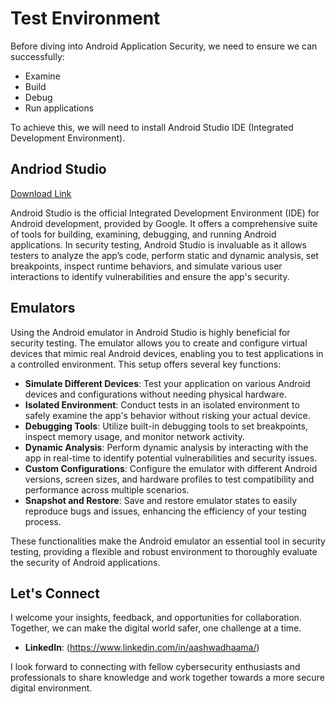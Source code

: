 # Test Environment

Before diving into Android Application Security, we need to ensure we can successfully:

- Examine
- Build
- Debug
- Run applications

To achieve this, we will need to install Android Studio IDE (Integrated Development Environment).

## Andriod Studio

[Download Link](https://developer.android.com/studio)

Android Studio is the official Integrated Development Environment (IDE) for Android development, provided by Google. It offers a comprehensive suite of tools for building, examining, debugging, and running Android applications. In security testing, Android Studio is invaluable as it allows testers to analyze the app’s code, perform static and dynamic analysis, set breakpoints, inspect runtime behaviors, and simulate various user interactions to identify vulnerabilities and ensure the app's security.

## Emulators

Using the Android emulator in Android Studio is highly beneficial for security testing. The emulator allows you to create and configure virtual devices that mimic real Android devices, enabling you to test applications in a controlled environment. This setup offers several key functions:

- **Simulate Different Devices**: Test your application on various Android devices and configurations without needing physical hardware.
- **Isolated Environment**: Conduct tests in an isolated environment to safely examine the app's behavior without risking your actual device.
- **Debugging Tools**: Utilize built-in debugging tools to set breakpoints, inspect memory usage, and monitor network activity.
- **Dynamic Analysis**: Perform dynamic analysis by interacting with the app in real-time to identify potential vulnerabilities and security issues.
- **Custom Configurations**: Configure the emulator with different Android versions, screen sizes, and hardware profiles to test compatibility and performance across multiple scenarios.
- **Snapshot and Restore**: Save and restore emulator states to easily reproduce bugs and issues, enhancing the efficiency of your testing process.

These functionalities make the Android emulator an essential tool in security testing, providing a flexible and robust environment to thoroughly evaluate the security of Android applications.

## Let's Connect

I welcome your insights, feedback, and opportunities for collaboration. Together, we can make the digital world safer, one challenge at a time.

- **LinkedIn**: (https://www.linkedin.com/in/aashwadhaama/)

I look forward to connecting with fellow cybersecurity enthusiasts and professionals to share knowledge and work together towards a more secure digital environment.
